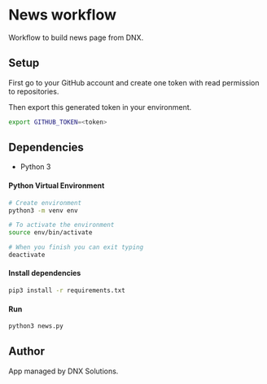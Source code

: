 # News workflow

Workflow to build news page from DNX.


## Setup
First go to your GitHub account and create one token with read permission to repositories.

Then export this generated token in your environment.
```bash
export GITHUB_TOKEN=<token>
```


## Dependencies
- Python 3

#### Python Virtual Environment
```bash
# Create environment
python3 -m venv env

# To activate the environment
source env/bin/activate

# When you finish you can exit typing
deactivate
```

#### Install dependencies

```bash
pip3 install -r requirements.txt
```

#### Run
```bash
python3 news.py
```

## Author
App managed by DNX Solutions.